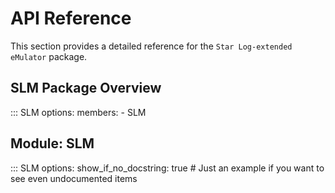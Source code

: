 # API Reference

This section provides a detailed reference for the `Star Log-extended eMulator` package.

## SLM Package Overview

::: SLM
options:
members: - SLM

## Module: SLM

::: SLM
options:
show_if_no_docstring: true # Just an example if you want to see even undocumented items
